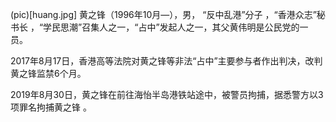 (pic)[huang.jpg]
黄之锋（1996年10月—），男， “反中乱港”分子  ，“香港众志”秘书长 ，“学民思潮”召集人之一，“占中”发起人之一，其父黄伟明是公民党的一员。

2017年8月17日，香港高等法院对黄之锋等非法“占中”主要参与者作出判决，改判黄之锋监禁6个月。

2019年8月30日，黄之锋在前往海怡半岛港铁站途中，被警员拘捕，据悉警方以3项罪名拘捕黄之锋 。

